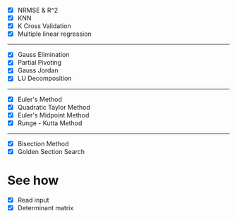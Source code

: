- [x] NRMSE & R^2
- [x] KNN
- [x] K Cross Validation
- [x] Multiple linear regression
---
- [x] Gauss Elimination
- [x] Partial Pivoting
- [x] Gauss Jordan
- [x] LU Decomposition
---
- [x] Euler's Method
- [x] Quadratic Taylor Method
- [x] Euler's Midpoint Method
- [x] Runge - Kutta Method
---
- [x]  Bisection Method
- [x] Golden Section Search

# See how
- [x] Read input 
- [x] Determinant matrix